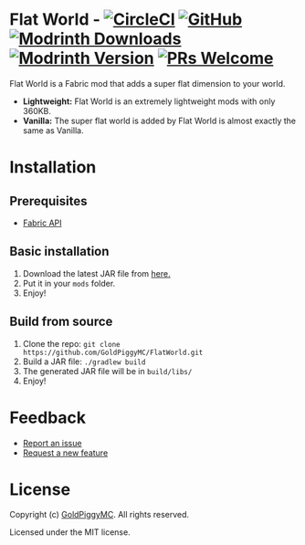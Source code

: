 # Flat World - [![CircleCI](https://dl.circleci.com/status-badge/img/gh/GoldPiggyMC/FlatWorld/tree/1.19.2.svg?style=svg)](https://dl.circleci.com/status-badge/redirect/gh/GoldPiggyMC/FlatWorld/tree/1.19.2) [![GitHub](https://img.shields.io/github/license/GoldPiggyMC/FlatWorld)](https://github.com/GoldPiggyMC/FlatWorld/blob/main/LICENSE) [![Modrinth Downloads](https://img.shields.io/modrinth/dt/xZIo4pHq)](https://modrinth.com/mod/flat-world) [![Modrinth Version](https://img.shields.io/modrinth/v/xZIo4pHq)](https://modrinth.com/mod/flat-world) [![PRs Welcome](https://img.shields.io/badge/PRs-welcome-brightgreen.svg)](https://github.com/GoldPiggyMC/FlatWorld/pulls)

Flat World is a Fabric mod that adds a super flat dimension to your world.

- **Lightweight:** Flat World is an extremely lightweight mods with only 360KB.
- **Vanilla:** The super flat world is added by Flat World is almost exactly the same as Vanilla.

# Installation

## Prerequisites

- [Fabric API](https://modrinth.com/mod/fabric-api)

## Basic installation

1. Download the latest JAR file from [here.](https://modrinth.com/mod/flat-world/versions)
2. Put it in your `mods` folder.
3. Enjoy!

## Build from source

1. Clone the repo: `git clone https://github.com/GoldPiggyMC/FlatWorld.git`
2. Build a JAR file: `./gradlew build`
3. The generated JAR file will be in `build/libs/`
4. Enjoy!

# Feedback

- [Report an issue](https://github.com/GoldPiggyMC/FlatWorld/issues)
- [Request a new feature](https://github.com/GoldPiggyMC/FlatWorld/pulls)

# License

Copyright (c) [GoldPiggyMC](https://github.com/GoldPiggyMC). All rights reserved.

Licensed under the MIT license.
